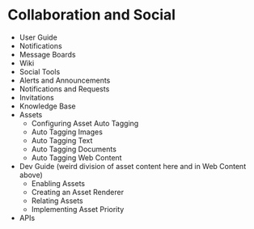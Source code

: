 # Collaboration and Social

* User Guide
* Notifications
* Message Boards
* Wiki
* Social Tools
* Alerts and Announcements
* Notifications and Requests
* Invitations
* Knowledge Base
* Assets
  * Configuring Asset Auto Tagging
  * Auto Tagging Images
  * Auto Tagging Text
  * Auto Tagging Documents
  * Auto Tagging Web Content
* Dev Guide (weird division of asset content here and in Web Content above)
  * Enabling Assets
  * Creating an Asset Renderer
  * Relating Assets
  * Implementing Asset Priority
* APIs 
